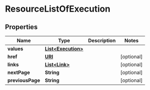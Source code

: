 

# ResourceListOfExecution

## Properties

Name | Type | Description | Notes
------------ | ------------- | ------------- | -------------
**values** | [**List&lt;Execution&gt;**](Execution.md) |  | 
**href** | [**URI**](URI.md) |  |  [optional]
**links** | [**List&lt;Link&gt;**](Link.md) |  |  [optional]
**nextPage** | **String** |  |  [optional]
**previousPage** | **String** |  |  [optional]



